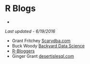 # R Blogs
-

*Last updated - 6/19/2016*

- Grant Fritchey [Scarydba.com](http://www.scarydba.com/tag/r/)
- Buck Woody [Backyard Data Science](https://buckwoody.wordpress.com/)
- [R-Bloggers](http://www.r-bloggers.com/)
- Ginger Grant [desertislesql.com](http://www.desertislesql.com/wordpress1)